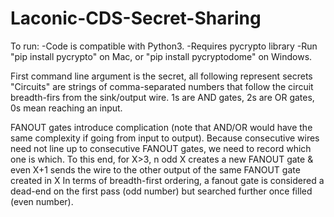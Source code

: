 # Laconic-CDS-Secret-Sharing

To run:
-Code is compatible with Python3.
-Requires pycrypto library
	-Run "pip install pycrypto" on Mac, or "pip install pycryptodome" on Windows.


First command line argument is the secret, all following represent secrets
"Circuits" are strings of comma-separated numbers that follow the circuit breadth-firs from the sink/output wire. 1s are AND gates, 2s are OR gates, 0s mean reaching an input.


FANOUT gates introduce complication (note that AND/OR would have the same complexity if going from input to output). Because consecutive wires need not line up to consecutive FANOUT gates, we need to record which one is which. To this end, for X>3, n odd X creates a new FANOUT gate & even X+1 sends the wire to the other output of the same FANOUT gate created in X In terms of breadth-first ordering, a fanout gate is considered a dead-end on the first pass (odd number) but searched further once filled (even number).


